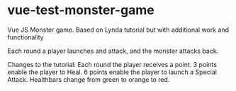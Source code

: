 # vue-test-monster-game
Vue JS Monster game. Based on Lynda tutorial but with additional work and functionality

Each round a player launches and attack, and the monster attacks back.

Changes to the tutorial:
Each round the player receives a point.
3 points enable the player to Heal.
6 points enable the player to launch a Special Attack.
Healthbars change from green to orange to red.


